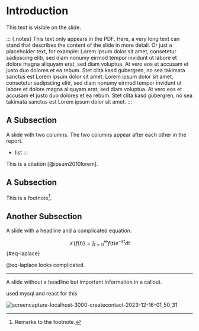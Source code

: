 # Introduction

This text is visible on the slide.

::: {.notes}
This text only appears in the PDF. Here, a very long text can stand that describes the content of the slide in more detail. Or just a placeholder text, for example: Lorem ipsum dolor sit amet, consetetur sadipscing elitr, sed diam nonumy eirmod tempor invidunt ut labore et dolore magna aliquyam erat, sed diam voluptua. At vero eos et accusam et justo duo dolores et ea rebum. Stet clita kasd gubergren, no sea takimata sanctus est Lorem ipsum dolor sit amet. Lorem ipsum dolor sit amet, consetetur sadipscing elitr, sed diam nonumy eirmod tempor invidunt ut labore et dolore magna aliquyam erat, sed diam voluptua. At vero eos et accusam et justo duo dolores et ea rebum. Stet clita kasd gubergren, no sea takimata sanctus est Lorem ipsum dolor sit amet.
:::

<!-- This is a comment -->

## A Subsection

<!-- A slide with two columns-->

A slide with two columns. The two columns appear after each other in the report.

- list
:::

This is a citation [@ipsum2010lorem].

## A Subsection

This is a footnote[^1].

[^1]: Remarks to the footnote.

## Another Subsection

A slide with a headline and a complicated equation.

$$ \mathcal{L}\{f(t)\}=\int_{t=0}^{\infty}f(t)e^{-st}dt $${#eq-laplace}

@eq-laplace looks complicated.

---

A slide without a headline but important information in a callout.


used mysql and react for this

![screencapture-localhost-3000-createcontact-2023-12-16-01_50_31](https://github.com/saeedbarcha/contact-details-app/assets/80773074/f9ec2b77-01e7-42b3-8ac2-048c69f1eeba)

